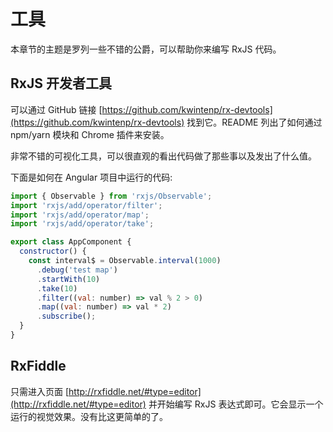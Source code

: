 # 工具

本章节的主题是罗列一些不错的公爵，可以帮助你来编写 RxJS 代码。

## RxJS 开发者工具

可以通过 GitHub 链接 [https://github.com/kwintenp/rx-devtools](https://github.com/kwintenp/rx-devtools) 找到它。README 列出了如何通过 npm/yarn 模块和 Chrome 插件来安装。

非常不错的可视化工具，可以很直观的看出代码做了那些事以及发出了什么值。

下面是如何在 Angular 项目中运行的代码:

```javascript
import { Observable } from 'rxjs/Observable';
import 'rxjs/add/operator/filter';
import 'rxjs/add/operator/map';
import 'rxjs/add/operator/take';

export class AppComponent {
  constructor() {
    const interval$ = Observable.interval(1000)
      .debug('test map')
      .startWith(10)
      .take(10)
      .filter((val: number) => val % 2 > 0)
      .map((val: number) => val * 2)
      .subscribe();
  }
}
```

## RxFiddle

只需进入页面 [http://rxfiddle.net/#type=editor](http://rxfiddle.net/#type=editor) 并开始编写 RxJS 表达式即可。它会显示一个运行的视觉效果。没有比这更简单的了。